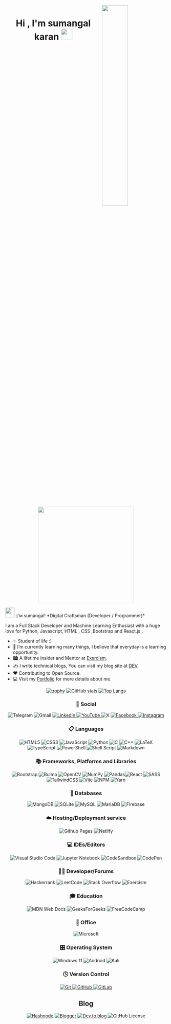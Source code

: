 <!--Night Owl image-->
<div>
  <img align="right" width="40%" src="https://owlbertsio-resized.s3.amazonaws.com/Popper.psd.full.png">
</div>
<!--Header Name-->
<h1 align="center"><b>Hi , I'm  sumangal karan </b><img src="https://media.giphy.com/media/hvRJCLFzcasrR4ia7z/giphy.gif" width="35"></h1>
<p align="center">
  <br><br>
  <img src="https://little.kylerconway.com/images/golang-what.gif" width="300">
</p>
<img src="https://emojis.slackmojis.com/emojis/images/1531849430/4246/blob-sunglasses.gif?1531849430" width="30"/> ɪ'ᴍ sumangal! 
*Digital Craftsman (Developer / Programmer)*
<br />
<!--Start Intro-->
<p align="left">I am a Full Stack Developer and Machine Learning Enthusiast with a huge love for Python, Javascript, HTML , CSS ,Bootstrap and React.js   . </p>

- ✨ Student of life :)
- 🌱 I’m currently learning many things, I believe that everyday is a learning opportunity.
- 🏙 A lifetime insider and Mentor at [Exercism](https://exercism.org/profiles/Sumangal44).
- ✍ I write technical blogs, You can visit my blog site at [DEV](https://dev.to/sumangal44).
- ❤ Contributing to Open Source.
- 💻 Visit my [Portfolio](https://sumangal44.github.io) for more details about me.
  <!--End Intro-->

<div align = "center">   
       <!-- <div align = "center"> -->
       
<a>[![trophy](https://github-profile-trophy.vercel.app/?username=sumangal44)](https://github.com/ryo-ma/github-profile-trophy)
     </a>
<a>![GitHub stats](https://github-readme-stats.vercel.app/api?username=sumangal44&show_icons=true&count_private=true) </a>
<a >[![Top Langs](https://github-readme-stats.vercel.app/api/top-langs/?username=sumangal44)](https://github.com/anuraghazra/github-readme-stats)
     </a>
### 💬 Social

<a >![Telegram](https://img.shields.io/badge/Telegram-2CA5E0?style=for-the-badge&logo=telegram&logoColor=white) </a><a>![Gmail](https://img.shields.io/badge/Gmail-D14836?style=for-the-badge&logo=gmail&logoColor=white) </a><a href="https://www.linkedin.com/in/sumangal-karan-468076267">![LinkedIn](https://img.shields.io/badge/linkedin-%230077B5.svg?style=for-the-badge&logo=linkedin&logoColor=white) </a><a href="http://www.youtube.com/@DesicodeDiaries">![YouTube](https://img.shields.io/badge/YouTube-%23FF0000.svg?style=for-the-badge&logo=YouTube&logoColor=white) </a><a>![X](https://img.shields.io/badge/X-%23000000.svg?style=for-the-badge&logo=X&logoColor=white) </a> <a href ="https://www.facebook.com/profile.php?id=100080837876148">![Facebook](https://img.shields.io/badge/Facebook-%231877F2.svg?style=for-the-badge&logo=Facebook&logoColor=white) </a><a href="https://www.instagram.com/sumangal_karan">![Instagram](https://img.shields.io/badge/Instagram-%23E4405F.svg?style=for-the-badge&logo=Instagram&logoColor=white)</a>

### 📋 Languages

<a>![HTML5](https://img.shields.io/badge/html5-%23E34F26.svg?style=for-the-badge&logo=html5&logoColor=white) </a><a>![CSS3](https://img.shields.io/badge/css3-%231572B6.svg?style=for-the-badge&logo=css3&logoColor=white) </a><a >![JavaScript](https://img.shields.io/badge/javascript-%23323330.svg?style=for-the-badge&logo=javascript&logoColor=%23F7DF1E) </a><a>![Python](https://img.shields.io/badge/python-3670A0?style=for-the-badge&logo=python&logoColor=ffdd54) </a><a>![C](https://img.shields.io/badge/c-%2300599C.svg?style=for-the-badge&logo=c&logoColor=white) </a><a>![C++](https://img.shields.io/badge/c++-%2300599C.svg?style=for-the-badge&logo=c%2B%2B&logoColor=white) </a><a>![LaTeX](https://img.shields.io/badge/latex-%23008080.svg?style=for-the-badge&logo=latex&logoColor=white) </a><a>![TypeScript](https://img.shields.io/badge/typescript-%23007ACC.svg?style=for-the-badge&logo=typescript&logoColor=white) </a><a>![PowerShell](https://img.shields.io/badge/PowerShell-%235391FE.svg?style=for-the-badge&logo=powershell&logoColor=white) </a><a>![Shell Script](https://img.shields.io/badge/shell_script-%23121011.svg?style=for-the-badge&logo=gnu-bash&logoColor=white)
</a><a>![Markdown](https://img.shields.io/badge/markdown-%23000000.svg?style=for-the-badge&logo=markdown&logoColor=white)
</a>

### 📚 Frameworks, Platforms and Libraries

<a>![Bootstrap](https://img.shields.io/badge/bootstrap-%238511FA.svg?style=for-the-badge&logo=bootstrap&logoColor=white) </a><a>![Bulma](https://img.shields.io/badge/bulma-00D0B1?style=for-the-badge&logo=bulma&logoColor=white) </a><a>![OpenCV](https://img.shields.io/badge/opencv-%23white.svg?style=for-the-badge&logo=opencv&logoColor=white) </a><a>![NumPy](https://img.shields.io/badge/numpy-%23013243.svg?style=for-the-badge&logo=numpy&logoColor=white) </a><a>![Pandas](https://img.shields.io/badge/pandas-%23150458.svg?style=for-the-badge&logo=pandas&logoColor=white)</a><a>![React](https://img.shields.io/badge/react-%2320232a.svg?style=for-the-badge&logo=react&logoColor=%2361DAFB) </a><a>![SASS](https://img.shields.io/badge/SASS-hotpink.svg?style=for-the-badge&logo=SASS&logoColor=white) </a><a>![TailwindCSS](https://img.shields.io/badge/tailwindcss-%2338B2AC.svg?style=for-the-badge&logo=tailwind-css&logoColor=white) </a><a>![Vite](https://img.shields.io/badge/vite-%23646CFF.svg?style=for-the-badge&logo=vite&logoColor=white) </a><a>![NPM](https://img.shields.io/badge/NPM-%23CB3837.svg?style=for-the-badge&logo=npm&logoColor=white) </a><a>![Yarn](https://img.shields.io/badge/yarn-%232C8EBB.svg?style=for-the-badge&logo=yarn&logoColor=white) </a>

### 💾 Databases

<a>![MongoDB](https://img.shields.io/badge/MongoDB-%234ea94b.svg?style=for-the-badge&logo=mongodb&logoColor=white) </a><a>![SQLite](https://img.shields.io/badge/sqlite-%2307405e.svg?style=for-the-badge&logo=sqlite&logoColor=white) </a><a>![MySQL](https://img.shields.io/badge/mysql-4479A1.svg?style=for-the-badge&logo=mysql&logoColor=white) </a><a>![MariaDB](https://img.shields.io/badge/MariaDB-003545?style=for-the-badge&logo=mariadb&logoColor=white) </a><a>![Firebase](https://img.shields.io/badge/firebase-a08021?style=for-the-badge&logo=firebase&logoColor=ffcd34)</a>

### ☁️ Hosting/Deployment service

<a>![Github Pages](https://img.shields.io/badge/github%20pages-121013?style=for-the-badge&logo=github&logoColor=white) </a><a>![Netlify](https://img.shields.io/badge/netlify-%23000000.svg?style=for-the-badge&logo=netlify&logoColor=#00C7B7)
</a>

### 💻 IDEs/Editors

<a>![Visual Studio Code](https://img.shields.io/badge/Visual%20Studio%20Code-0078d7.svg?style=for-the-badge&logo=visual-studio-code&logoColor=white) </a>
<a>![Jupyter Notebook](https://img.shields.io/badge/jupyter-%23FA0F00.svg?style=for-the-badge&logo=jupyter&logoColor=white) </a><a>![CodeSandbox](https://img.shields.io/badge/Codesandbox-040404?style=for-the-badge&logo=codesandbox&logoColor=DBDBDB) </a><a>![CodePen](https://img.shields.io/badge/Codepen-000000?style=for-the-badge&logo=codepen&logoColor=white)
</a>

### 🧑‍💻 Developer/Forums

<a>![Hackerrank](https://img.shields.io/badge/-Hackerrank-2EC866?style=for-the-badge&logo=HackerRank&logoColor=white) </a><a>![LeetCode](https://img.shields.io/badge/LeetCode-000000?style=for-the-badge&logo=LeetCode&logoColor=#d16c06) </a><a>![Stack Overflow](https://img.shields.io/badge/-Stackoverflow-FE7A16?style=for-the-badge&logo=stack-overflow&logoColor=white) </a><a>![Exercism](https://img.shields.io/badge/Exercism-009CAB?style=for-the-badge&logo=exercism&logoColor=white)
</a>

### 🎓 Education

<a>![MDN Web Docs](https://img.shields.io/badge/MDN_Web_Docs-black?style=for-the-badge&logo=mdnwebdocs&logoColor=white) </a><a>![GeeksForGeeks](https://img.shields.io/badge/GeeksforGeeks-gray?style=for-the-badge&logo=geeksforgeeks&logoColor=35914c) </a><a>![FreeCodeCamp](https://img.shields.io/badge/Freecodecamp-%23123.svg?&style=for-the-badge&logo=freecodecamp&logoColor=green)</a>

### 🏢 Office

<a>![Microsoft](https://img.shields.io/badge/Microsoft-0078D4?style=for-the-badge&logo=microsoft&logoColor=white) </a>

### 🎛️ Operating System

<a>![Windows 11](https://img.shields.io/badge/Windows%2011-%230079d5.svg?style=for-the-badge&logo=Windows%2011&logoColor=white) </a><a>![Android](https://img.shields.io/badge/Android-3DDC84?style=for-the-badge&logo=android&logoColor=white) </a><a>![Kali](https://img.shields.io/badge/Kali-268BEE?style=for-the-badge&logo=kalilinux&logoColor=white)
</a>

### 🕓 Version Control

<a href="">![Git](https://img.shields.io/badge/git-%23F05033.svg?style=for-the-badge&logo=git&logoColor=white) </a><a href="">![GitHub](https://img.shields.io/badge/github-%23121011.svg?style=for-the-badge&logo=github&logoColor=white) </a><a href="">![GitLab](https://img.shields.io/badge/gitlab-%23181717.svg?style=for-the-badge&logo=gitlab&logoColor=white)
</a>

## Blog

<a href="https://hashnode.com/@sumangal364 " >![Hashnode](https://img.shields.io/badge/Hashnode-2962FF?style=for-the-badge&logo=hashnode&logoColor=white)</a>
<a href ="">![Blogger](https://img.shields.io/badge/Blogger-FF5722?style=for-the-badge&logo=blogger&logoColor=white) </a><a href ="">![Dev.to blog](https://img.shields.io/badge/dev.to-0A0A0A?style=for-the-badge&logo=dev.to&logoColor=white)</a>
![GitHub License](https://img.shields.io/github/license/sumangal44/sumangal44)

</div>

